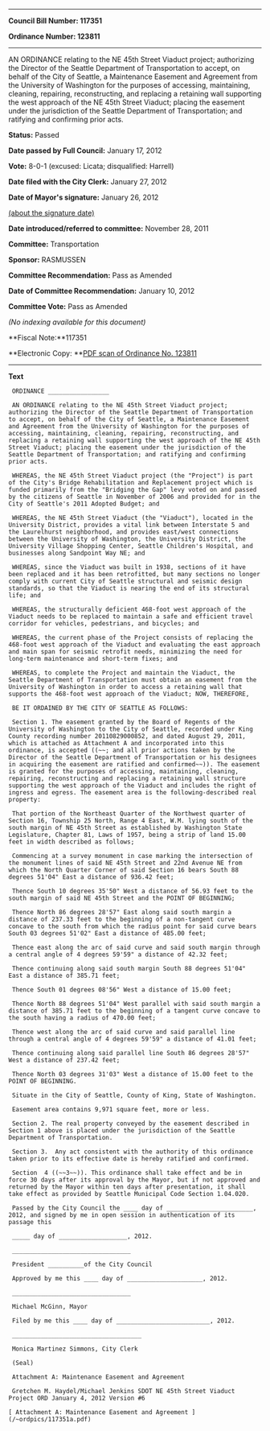 

********

**Council Bill Number: 117351**
   
**Ordinance Number: 123811**
********

 AN ORDINANCE relating to the NE 45th Street Viaduct project; authorizing the Director of the Seattle Department of Transportation to accept, on behalf of the City of Seattle, a Maintenance Easement and Agreement from the University of Washington for the purposes of accessing, maintaining, cleaning, repairing, reconstructing, and replacing a retaining wall supporting the west approach of the NE 45th Street Viaduct; placing the easement under the jurisdiction of the Seattle Department of Transportation; and ratifying and confirming prior acts.

**Status:** Passed
   
**Date passed by Full Council:** January 17, 2012
   
**Vote:** 8-0-1 (excused: Licata; disqualified: Harrell)
   
**Date filed with the City Clerk:** January 27, 2012
   
**Date of Mayor's signature:** January 26, 2012
   
[(about the signature date)](/~public/approvaldate.htm)
   
   
   
**Date introduced/referred to committee:** November 28, 2011
   
**Committee:** Transportation
   
**Sponsor:** RASMUSSEN
   
**Committee Recommendation:** Pass as Amended
   
**Date of Committee Recommendation:** January 10, 2012
   
**Committee Vote:** Pass as Amended
   
   
_(No indexing available for this document)_

**Fiscal Note:**117351

**Electronic Copy: **[PDF scan of Ordinance No. 123811](/~archives/Ordinances/Ord_123811.pdf)

********

**Text**
   
```
 ORDINANCE _________________

 AN ORDINANCE relating to the NE 45th Street Viaduct project; authorizing the Director of the Seattle Department of Transportation to accept, on behalf of the City of Seattle, a Maintenance Easement and Agreement from the University of Washington for the purposes of accessing, maintaining, cleaning, repairing, reconstructing, and replacing a retaining wall supporting the west approach of the NE 45th Street Viaduct; placing the easement under the jurisdiction of the Seattle Department of Transportation; and ratifying and confirming prior acts.

 WHEREAS, the NE 45th Street Viaduct project (the "Project") is part of the City's Bridge Rehabilitation and Replacement project which is funded primarily from the "Bridging the Gap" levy voted on and passed by the citizens of Seattle in November of 2006 and provided for in the City of Seattle's 2011 Adopted Budget; and

 WHEREAS, the NE 45th Street Viaduct (the "Viaduct"), located in the University District, provides a vital link between Interstate 5 and the Laurelhurst neighborhood, and provides east/west connections between the University of Washington, the University District, the University Village Shopping Center, Seattle Children's Hospital, and businesses along Sandpoint Way NE; and

 WHEREAS, since the Viaduct was built in 1938, sections of it have been replaced and it has been retrofitted, but many sections no longer comply with current City of Seattle structural and seismic design standards, so that the Viaduct is nearing the end of its structural life; and

 WHEREAS, the structurally deficient 468-foot west approach of the Viaduct needs to be replaced to maintain a safe and efficient travel corridor for vehicles, pedestrians, and bicycles; and

 WHEREAS, the current phase of the Project consists of replacing the 468-foot west approach of the Viaduct and evaluating the east approach and main span for seismic retrofit needs, minimizing the need for long-term maintenance and short-term fixes; and

 WHEREAS, to complete the Project and maintain the Viaduct, the Seattle Department of Transportation must obtain an easement from the University of Washington in order to access a retaining wall that supports the 468-foot west approach of the Viaduct; NOW, THEREFORE,

 BE IT ORDAINED BY THE CITY OF SEATTLE AS FOLLOWS:

 Section 1. The easement granted by the Board of Regents of the University of Washington to the City of Seattle, recorded under King County recording number 20110829000852, and dated August 29, 2011, which is attached as Attachment A and incorporated into this ordinance, is accepted ((~~; and all prior actions taken by the Director of the Seattle Department of Transportation or his designees in acquiring the easement are ratified and confirmed~~)). The easement is granted for the purposes of accessing, maintaining, cleaning, repairing, reconstructing and replacing a retaining wall structure supporting the west approach of the Viaduct and includes the right of ingress and egress. The easement area is the following-described real property:

 That portion of the Northeast Quarter of the Northwest quarter of Section 16, Township 25 North, Range 4 East, W.M. lying south of the south margin of NE 45th Street as established by Washington State Legislature, Chapter 81, Laws of 1957, being a strip of land 15.00 feet in width described as follows;

 Commencing at a survey monument in case marking the intersection of the monument lines of said NE 45th Street and 22nd Avenue NE from which the North Quarter Corner of said Section 16 bears South 88 degrees 51'04" East a distance of 936.42 feet;

 Thence South 10 degrees 35'50" West a distance of 56.93 feet to the south margin of said NE 45th Street and the POINT OF BEGINNING;

 Thence North 86 degrees 28'57" East along said south margin a distance of 237.33 feet to the beginning of a non-tangent curve concave to the south from which the radius point for said curve bears South 03 degrees 51'02" East a distance of 485.00 feet;

 Thence east along the arc of said curve and said south margin through a central angle of 4 degrees 59'59" a distance of 42.32 feet;

 Thence continuing along said south margin South 88 degrees 51'04" East a distance of 385.71 feet;

 Thence South 01 degrees 08'56" West a distance of 15.00 feet;

 Thence North 88 degrees 51'04" West parallel with said south margin a distance of 385.71 feet to the beginning of a tangent curve concave to the south having a radius of 470.00 feet;

 Thence west along the arc of said curve and said parallel line through a central angle of 4 degrees 59'59" a distance of 41.01 feet;

 Thence continuing along said parallel line South 86 degrees 28'57" West a distance of 237.42 feet;

 Thence North 03 degrees 31'03" West a distance of 15.00 feet to the POINT OF BEGINNING.

 Situate in the City of Seattle, County of King, State of Washington.

 Easement area contains 9,971 square feet, more or less.

 Section 2. The real property conveyed by the easement described in Section 1 above is placed under the jurisdiction of the Seattle Department of Transportation.

 Section 3.  Any act consistent with the authority of this ordinance taken prior to its effective date is hereby ratified and confirmed.

 Section  4 ((~~3~~)). This ordinance shall take effect and be in force 30 days after its approval by the Mayor, but if not approved and returned by the Mayor within ten days after presentation, it shall take effect as provided by Seattle Municipal Code Section 1.04.020.

 Passed by the City Council the ____ day of ________________________, 2012, and signed by me in open session in authentication of its passage this

 _____ day of ___________________, 2012.

 _________________________________

 President __________of the City Council

 Approved by me this ____ day of _____________________, 2012.

 _________________________________

 Michael McGinn, Mayor

 Filed by me this ____ day of __________________________, 2012.

 ____________________________________

 Monica Martinez Simmons, City Clerk

 (Seal)

 Attachment A: Maintenance Easement and Agreement

 Gretchen M. Haydel/Michael Jenkins SDOT NE 45th Street Viaduct Project ORD January 4, 2012 Version #6

[ Attachment A: Maintenance Easement and Agreement ](/~ordpics/117351a.pdf)

```
